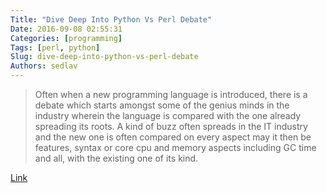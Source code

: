 ```yaml
---
Title: "Dive Deep Into Python Vs Perl Debate"
Date: 2016-09-08 02:55:31
Categories: [programming]
Tags: [perl, python]
Slug: dive-deep-into-python-vs-perl-debate
Authors: sedlav
---
```


> Often when a new programming language is introduced, there is a debate which starts amongst some of the genius minds in the industry wherein the language is compared with the one already spreading its roots. A kind of buzz often spreads in the IT industry and the new one is often compared on every aspect may it then be features, syntax or core cpu and memory aspects including GC time and all, with the existing one of its kind.

[Link](http://www.tecmint.com/python-vs-perl-debate-what-should-i-learn-python-or-perl/)
